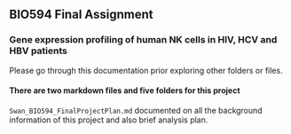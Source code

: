 ## BIO594 Final Assignment 

### Gene expression profiling of human NK cells in HIV, HCV and HBV patients </br>

Please go through this documentation prior exploring other folders or files. </br>

#### There are two markdown files and five folders for this project

`Swan_BIO594_FinalProjectPlan.md` documented on all the background information of this project and also brief analysis plan.







